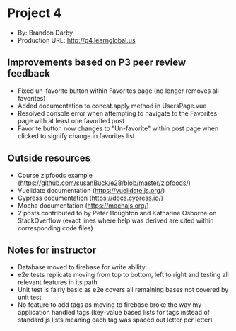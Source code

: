 # Project 4
+ By: Brandon Darby
+ Production URL: <http://p4.learnglobal.us>

## Improvements based on P3 peer review feedback
* Fixed un-favorite button within Favorites page (no longer removes all favorites)
* Added documentation to concat.apply method in UsersPage.vue
* Resolved console error when attempting to navigate to the Favorites page with at least one favorited post
* Favorite button now changes to "Un-favorite" within post page when clicked to signify change in favorites list

## Outside resources
* Course zipfoods example (https://github.com/susanBuck/e28/blob/master/zipfoods/)
* Vuelidate documentation (https://vuelidate.js.org/)
* Cypress documentation (https://docs.cypress.io/)
* Mocha documentation (https://mochajs.org/)
* 2 posts contributed to by Peter Boughton and Katharine Osborne on StackOverflow (exact lines where help was derived are cited within corresponding code files)

## Notes for instructor
* Database moved to firebase for write ability
* e2e tests replicate moving from top to bottom, left to right and testing all relevant features in its path
* Unit test is fairly basic as e2e covers all remaining bases not covered by unit test
* No feature to add tags as moving to firebase broke the way my application handled tags (key-value based lists for tags instead of standard js lists meaning each tag was spaced out letter per letter)